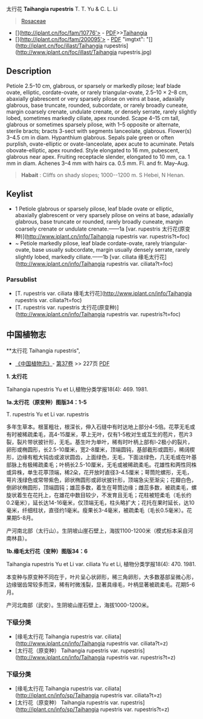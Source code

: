 太行花 **Taihangia rupestris** T. T. Yu & C. L. Li

> [Rosaceae](http://www.iplant.cn/info/Rosaceae?t=foc)
* [](http://iplant.cn/foc/fam/10776'> - [PDF](http://iplant.cn/foc/pdf/Rosaceae.pdf)>>[Taihangia](http://www.iplant.cn/info/Taihangia?t=foc)
* [](http://iplant.cn/foc/fam/200095'> - [PDF](http://www.iplant.cn/foc/pdf/Taihangia.pdf)
  "imgtxt": "[](http://iplant.cn/foc/illast/Taihangia rupestris](http://www.iplant.cn/foc/illast/Taihangia rupestris.jpg)

## Description

Petiole 2.5–10 cm, glabrous, or sparsely or markedly pilose; leaf blade ovate, elliptic, cordate-ovate, or rarely triangular-ovate, 2.5–10 × 2–8 cm, abaxially glabrescent or very sparsely pilose on veins at base, adaxially glabrous, base truncate, rounded, subcordate, or rarely broadly cuneate, margin coarsely crenate, undulate crenate, or densely serrate, rarely slightly lobed, sometimes markedly ciliate, apex rounded. Scape 4–15 cm tall, glabrous or sometimes sparsely pilose, with 1–5 opposite or alternate, sterile bracts; bracts 3-sect with segments lanceolate, glabrous. Flower(s) 3–4.5 cm in diam. Hypanthium glabrous. Sepals pale green or often purplish, ovate-elliptic or ovate-lanceolate, apex acute to acuminate. Petals obovate-elliptic, apex rounded. Style elongated to 16 mm, pubescent, glabrous near apex. Fruiting receptacle slender, elongated to 10 mm, ca. 1 mm in diam. Achenes 3–4 mm with hairs ca. 0.5 mm. Fl. and fr. May–Aug.

> **Habait** : 
> Cliffs on shady slopes; 1000--1200 m. S Hebei, N Henan.

## Keylist

* 1 Petiole glabrous or sparsely pilose, leaf blade  ovate or elliptic, abaxially glabrescent or  very sparsely pilose on veins at base,  adaxially glabrous, base truncate or  rounded, rarely broadly cuneate, margin  coarsely crenate or undulate crenate.——1a [var. rupestris 太行花(原变种)](http://www.iplant.cn/info/Taihangia rupestris var. rupestris?t=foc)
* ~ Petiole markedly pilose, leaf blade  cordate-ovate, rarely triangular-ovate,  base usually subcordate, margin  usually densely serrate, rarely  slightly lobed, markedly ciliate.——1b [var. ciliata 缘毛太行花](http://www.iplant.cn/info/Taihangia rupestris var. ciliata?t=foc)

### Parsublist

* [T.  rupestris var. ciliata  缘毛太行花](http://www.iplant.cn/info/Taihangia rupestris var. ciliata?t=foc)
* [T.  rupestris var. rupestris  太行花(原变种)](http://www.iplant.cn/info/Taihangia rupestris var. rupestris?t=foc)

## 中国植物志

**太行花 Taihangia rupestris",

* [《中国植物志》](http://www.iplant.cn/frps)- [第37卷](http://www.iplant.cn/frps/vol/37) >> 227页 [PDF](http://www.iplant.cn/frps/pdf/37/227.PDF)

**1. 太行花**

Taihangia rupestris Yu et Li,植物分类学报18(4): 469. 1981.

**1a.太行花（原变种）图版34：1-5**

T. rupestris Yu et Li var. rupestris

多年生草本。根茎粗壮，根深长，伸入石缝中有时达地上部分4-5倍。花葶无毛或有时被稀疏柔毛，高4-15厘米，葶上无叶，仅有1-5枚对生或互生的苞片，苞片3裂，裂片带状披针形，无毛。基生叶为单叶，稀有时叶柄上部有l-2极小的裂片，卵形或椭圆形，长2.5-10厘米，宽2-8厘米，顶端圆钝，基部截形或圆形，稀阔楔形，边缘有粗大钝齿或波状圆齿，上面绿色，无毛，下面淡绿色，几无毛或在叶基部脉上有极稀疏柔毛；叶柄长2.5-10厘米，无毛或被稀疏柔毛。花雄性和两性同株或异株，单生花葶顶端，稀2朵，花开放时直径3-4.5厘米；萼筒陀螺形，无毛，萼片浅绿色或常带紫色，卵状椭圆形或卵状披针形，顶端急尖至渐尖；花瓣白色，倒卵状椭圆形，顶端圆钝；雄蕊多数，着生在萼筒边缘；雌蕊多数，被疏柔毛，螺旋状着生在花托上，在雄花中数目较少，不发育且无毛；花柱被短柔毛（毛长约0.2毫米），延长达14-16毫米，仅顶端无毛，柱头略扩大；花托在果时延长，达10毫米，纤细柱状，直径约1毫米。瘦果长3-4毫米，被疏柔毛（毛长0.5毫米）。花果期5-8月。

产河南北部（太行山）。生阴坡山崖石壁上，海拔1100-1200米（模式标本采自河南林县）。

**1b.缘毛太行花（变种）图版34：6**

Taihangia rupestris Yu et Li var. ciliata Yu et Li, 植物分类学报18(4): 470. 1981.

本变种与原变种不同在于，叶片呈心状卵形，稀三角卵形，大多数基部呈微心形，边缘锯齿常较多而深，稀有时微浅裂，显著具缘毛，叶柄显著被疏柔毛。花期5-6月。

产河北南部（武安）。生阴坡山崖石壁上，海拔1000-1200米。

### 下级分类
* [缘毛太行花  Taihangia rupestris var. ciliata](http://www.iplant.cn/info/Taihangia rupestris var. ciliata?t=z)
* [太行花（原变种）  Taihangia rupestris var. rupestris](http://www.iplant.cn/info/Taihangia rupestris var. rupestris?t=z)

### 下级分类
* [缘毛太行花  Taihangia rupestris var. ciliata](http://iplant.cn/info/sp/Taihangia rupestris var. ciliata?t=z)
* [太行花（原变种）  Taihangia rupestris var. rupestris](http://iplant.cn/info/sp/Taihangia rupestris var. rupestris?t=z)
